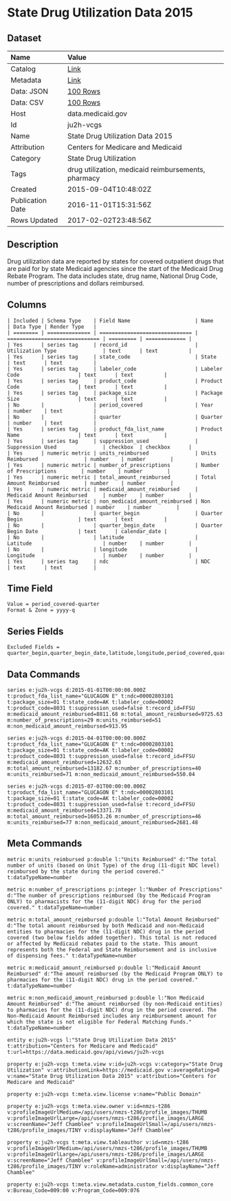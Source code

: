 # State Drug Utilization Data 2015

## Dataset

| Name | Value |
| :--- | :---- |
| Catalog | [Link](https://catalog.data.gov/dataset/state-drug-utilization-data-2015) |
| Metadata | [Link](https://data.medicaid.gov/api/views/ju2h-vcgs) |
| Data: JSON | [100 Rows](https://data.medicaid.gov/api/views/ju2h-vcgs/rows.json?max_rows=100) |
| Data: CSV | [100 Rows](https://data.medicaid.gov/api/views/ju2h-vcgs/rows.csv?max_rows=100) |
| Host | data.medicaid.gov |
| Id | ju2h-vcgs |
| Name | State Drug Utilization Data 2015 |
| Attribution | Centers for Medicare and Medicaid |
| Category | State Drug Utilization |
| Tags | drug utilization, medicaid reimbursements, pharmacy |
| Created | 2015-09-04T10:48:02Z |
| Publication Date | 2016-11-01T15:31:56Z |
| Rows Updated | 2017-02-02T23:48:56Z |

## Description

Drug utilization data are reported by states for covered outpatient drugs that are paid for by state Medicaid agencies since the start of the Medicaid Drug Rebate Program. The data includes state, drug name, National Drug Code, number of prescriptions and dollars reimbursed.

## Columns

```ls
| Included | Schema Type    | Field Name                     | Name                           | Data Type | Render Type   |
| ======== | ============== | ============================== | ============================== | ========= | ============= |
| Yes      | series tag     | record_id                      | Utilization Type               | text      | text          |
| Yes      | series tag     | state_code                     | State                          | text      | text          |
| Yes      | series tag     | labeler_code                   | Labeler Code                   | text      | text          |
| Yes      | series tag     | product_code                   | Product Code                   | text      | text          |
| Yes      | series tag     | package_size                   | Package Size                   | text      | text          |
| No       |                | period_covered                 | Year                           | number    | text          |
| No       |                | quarter                        | Quarter                        | number    | text          |
| Yes      | series tag     | product_fda_list_name          | Product Name                   | text      | text          |
| Yes      | series tag     | suppression_used               | Suppression Used               | checkbox  | checkbox      |
| Yes      | numeric metric | units_reimbursed               | Units Reimbursed               | number    | number        |
| Yes      | numeric metric | number_of_prescriptions        | Number of Prescriptions        | number    | number        |
| Yes      | numeric metric | total_amount_reimbursed        | Total Amount Reimbursed        | number    | number        |
| Yes      | numeric metric | medicaid_amount_reimbursed     | Medicaid Amount Reimbursed     | number    | number        |
| Yes      | numeric metric | non_medicaid_amount_reimbursed | Non Medicaid Amount Reimbursed | number    | number        |
| No       |                | quarter_begin                  | Quarter Begin                  | text      | text          |
| No       |                | quarter_begin_date             | Quarter Begin Date             | text      | calendar_date |
| No       |                | latitude                       | Latitude                       | number    | number        |
| No       |                | longitude                      | Longitude                      | number    | number        |
| Yes      | series tag     | ndc                            | NDC                            | text      | text          |
```

## Time Field

```ls
Value = period_covered-quarter
Format & Zone = yyyy-q
```

## Series Fields

```ls
Excluded Fields = quarter_begin,quarter_begin_date,latitude,longitude,period_covered,quarter
```

## Data Commands

```ls
series e:ju2h-vcgs d:2015-01-01T00:00:00.000Z t:product_fda_list_name="GLUCAGON E" t:ndc=00002803101 t:package_size=01 t:state_code=AK t:labeler_code=00002 t:product_code=8031 t:suppression_used=false t:record_id=FFSU m:medicaid_amount_reimbursed=8811.68 m:total_amount_reimbursed=9725.63 m:number_of_prescriptions=29 m:units_reimbursed=51 m:non_medicaid_amount_reimbursed=913.95

series e:ju2h-vcgs d:2015-04-01T00:00:00.000Z t:product_fda_list_name="GLUCAGON E" t:ndc=00002803101 t:package_size=01 t:state_code=AK t:labeler_code=00002 t:product_code=8031 t:suppression_used=false t:record_id=FFSU m:medicaid_amount_reimbursed=12632.63 m:total_amount_reimbursed=13182.67 m:number_of_prescriptions=40 m:units_reimbursed=71 m:non_medicaid_amount_reimbursed=550.04

series e:ju2h-vcgs d:2015-07-01T00:00:00.000Z t:product_fda_list_name="GLUCAGON E" t:ndc=00002803101 t:package_size=01 t:state_code=AK t:labeler_code=00002 t:product_code=8031 t:suppression_used=false t:record_id=FFSU m:medicaid_amount_reimbursed=13371.78 m:total_amount_reimbursed=16053.26 m:number_of_prescriptions=46 m:units_reimbursed=77 m:non_medicaid_amount_reimbursed=2681.48
```

## Meta Commands

```ls
metric m:units_reimbursed p:double l:"Units Reimbursed" d:"The total number of units (based on Unit Type) of the drug (11-digit NDC level) reimbursed by the state during the period covered." t:dataTypeName=number

metric m:number_of_prescriptions p:integer l:"Number of Prescriptions" d:"The number of prescriptions reimbursed (by the Medicaid Program ONLY) to pharmacists for the (11-digit NDC) drug for the period covered." t:dataTypeName=number

metric m:total_amount_reimbursed p:double l:"Total Amount Reimbursed" d:"The total amount reimbursed by both Medicaid and non-Medicaid entities to pharmacies for the (11-digit NDC) drug in the period covered (two below fields added together). This total is not reduced or affected by Medicaid rebates paid to the state. This amount represents both the Federal and State Reimbursement and is inclusive of dispensing fees." t:dataTypeName=number

metric m:medicaid_amount_reimbursed p:double l:"Medicaid Amount Reimbursed" d:"The amount reimbursed (by the Medicaid Program ONLY) to pharmacies for the (11-digit NDC) drug in the period covered." t:dataTypeName=number

metric m:non_medicaid_amount_reimbursed p:double l:"Non Medicaid Amount Reimbursed" d:"The amount reimbursed (by non-Medicaid entities) to pharmacies for the (11-digit NDC) drug in the period covered. The Non-Medicaid Amount Reimbursed includes any reimbursement amount for which the state is not eligible for Federal Matching Funds." t:dataTypeName=number

entity e:ju2h-vcgs l:"State Drug Utilization Data 2015" t:attribution="Centers for Medicare and Medicaid" t:url=https://data.medicaid.gov/api/views/ju2h-vcgs

property e:ju2h-vcgs t:meta.view v:id=ju2h-vcgs v:category="State Drug Utilization" v:attributionLink=https://medicaid.gov v:averageRating=0 v:name="State Drug Utilization Data 2015" v:attribution="Centers for Medicare and Medicaid"

property e:ju2h-vcgs t:meta.view.license v:name="Public Domain"

property e:ju2h-vcgs t:meta.view.owner v:id=nmzs-t286 v:profileImageUrlMedium=/api/users/nmzs-t286/profile_images/THUMB v:profileImageUrlLarge=/api/users/nmzs-t286/profile_images/LARGE v:screenName="Jeff Chamblee" v:profileImageUrlSmall=/api/users/nmzs-t286/profile_images/TINY v:displayName="Jeff Chamblee"

property e:ju2h-vcgs t:meta.view.tableauthor v:id=nmzs-t286 v:profileImageUrlMedium=/api/users/nmzs-t286/profile_images/THUMB v:profileImageUrlLarge=/api/users/nmzs-t286/profile_images/LARGE v:screenName="Jeff Chamblee" v:profileImageUrlSmall=/api/users/nmzs-t286/profile_images/TINY v:roleName=administrator v:displayName="Jeff Chamblee"

property e:ju2h-vcgs t:meta.view.metadata.custom_fields.common_core v:Bureau_Code=009:00 v:Program_Code=009:076
```